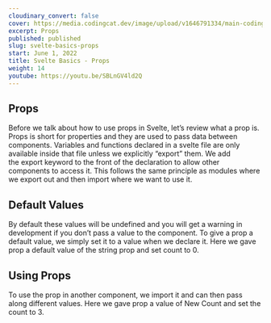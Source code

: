 ```yaml
---
cloudinary_convert: false
cover: https://media.codingcat.dev/image/upload/v1646791334/main-codingcatdev-photo/Intro_to_Svelte.png
excerpt: Props
published: published
slug: svelte-basics-props
start: June 1, 2022
title: Svelte Basics - Props
weight: 14
youtube: https://youtu.be/SBLnGV4ld2Q
---
```


## Props

Before we talk about how to use props in Svelte, let’s review what a prop is. Props is short for properties and they are used to pass data between components. Variables and functions declared in a svelte file are only available inside that file unless we explicitly “export” them. We add the export keyword to the front of the declaration to allow other components to access it. This follows the same principle as modules where we export out and then import where we want to use it.

## Default Values

By default these values will be undefined and you will get a warning in development if you don’t pass a value to the component. To give a prop a default value, we simply set it to a value when we declare it. Here we gave prop a default value of the string prop and set count to 0.

## Using Props

To use the prop in another component, we import it and can then pass along different values. Here we gave prop a value of New Count and set the count to 3.
